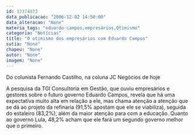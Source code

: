 ```yaml
---
id: 12374873
data_publicacao: "2006-12-02 14:50:00"
data_alteracao: "None"
materia_tags: "eduardo campos,empresários,Otimismo"
categoria: "Notícias"
title: "O otimismo dos empresários com Eduardo Campos"
sutia: "None"
chapeu: "None"
autor: "None"
imagem: "None"
---
```

<p><B></p>
<p><P></B></p>
<p><P>Do colunista Fernando Castilho, na coluna JC Negócios de hoje</P></p>
<p><P>A pesquisa da TGI Consultoria em Gestão, que ouviu empresários e gestores sobre o futuro governo Eduardo Campos, revela que há uma expectativa muito alta em relação a ele, mas chama atenção a atenção que se dá ao projeto da refinaria (91,5% apostam que ele se viabiliza), seguida do estaleiro (83,2%), além da maior atenção para com a educação. Quanto ao governo Lula, 48,2% acham que ele fará um segundo governo melhor que o primeiro.</P> </p>

